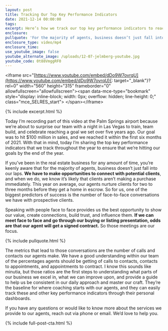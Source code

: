 ```yaml
---
layout: post
title: Tracking Our Top Key Performance Indicators
date: 2021-12-14 00:00:00
tags:
excerpt: Here’s how we track our top key performance indicators to reach our goals.
enclosure:
pullquote: 'For the majority of agents, business doesn’t just fall into our laps. '
enclosure_type: video/mp4
enclosure_time:
use_youtube_image: false
youtube_alternate_image: /uploads/12-07-jelmberg-youtube.jpg
youtube_code: 0t88VmggRF0
---
```

&lt;iframe src="[https://www.youtube.com/embed/dDo9W7ovrqU](https://www.youtube.com/embed/dDo9W7ovrqU){: target="_blank"}?rel=0" width="560" height="315" frameborder="0" allowfullscreen="allowfullscreen"&gt;&lt;span data-mce-type="bookmark" style="display: inline-block; width: 0px; overflow: hidden; line-height: 0;" class="mce\_SELRES\_start"&gt; &lt;/span&gt;&lt;/iframe&gt;

{% include excerpt.html %}

Today I’m recording part of this video at the Palm Springs airport because we’re about to surprise our team with a night in Las Vegas to train, team build, and celebrate reaching a goal we set over five years ago. Our goal was to hit $100 million in sales, and we reached it within the first six months of 2021. With that in mind, today I’m sharing the top key performance indicators that we track throughout the year to ensure that we’re hitting our goals by the end of the year.&nbsp;

If you’ve been in the real estate business for any amount of time, you’re keenly aware that for the majority of agents, business doesn’t just fall into our laps. **We have to make opportunities to connect with potential clients**, and when we do, we know it’s likely that clients aren’t making a purchase immediately. This year on average, our agents nurture clients for two to three months before they get a home in escrow. So for us, one of the biggest predictors of success is the number of face-to-face conversations we have with prospective clients.&nbsp;

Speaking with people face to face provides us the best opportunity to show our value, create connections, build trust, and influence them. **If we can meet face to face and go through our buying or listing presentation, odds are that our agent will get a signed contract.** So those meetings are our focus.

{% include pullquote.html %}

The metrics that lead to those conversations are the number of calls and contacts our agents make. We have a good understanding within our team of the percentages agents should be getting of calls to contacts, contacts to appointments, and appointments to contract. I know this sounds like minutia, but those ratios are the first steps to understanding what parts of our business we excel in, what we can improve upon, and provide a guide to help us be consistent in our daily approach and master our craft. They’re the baseline for where coaching starts with our agents, and they can easily track these and other key performance indicators through their personal dashboards.&nbsp;

If you have any questions or would like to know more about the services we provide to our agents, reach out via phone or email. We’d love to help you.

{% include full-post-cta.html %}
